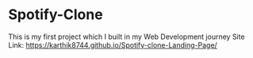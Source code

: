 # Spotify-Clone
This is my first project which I built in my Web Development journey
Site Link:  https://karthik8744.github.io/Spotify-clone-Landing-Page/